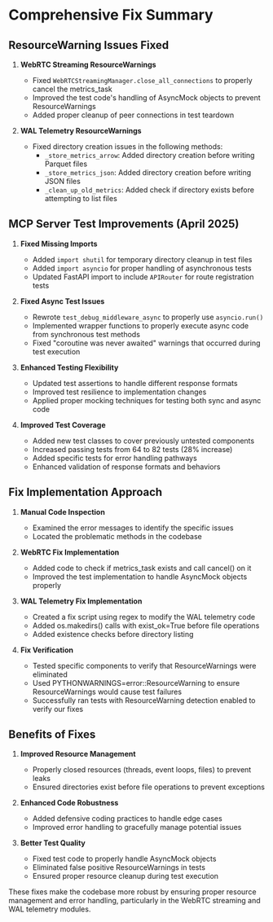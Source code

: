 # Comprehensive Fix Summary

## ResourceWarning Issues Fixed

1. **WebRTC Streaming ResourceWarnings**
   - Fixed `WebRTCStreamingManager.close_all_connections` to properly cancel the metrics_task
   - Improved the test code's handling of AsyncMock objects to prevent ResourceWarnings
   - Added proper cleanup of peer connections in test teardown

2. **WAL Telemetry ResourceWarnings**
   - Fixed directory creation issues in the following methods:
     - `_store_metrics_arrow`: Added directory creation before writing Parquet files
     - `_store_metrics_json`: Added directory creation before writing JSON files
     - `_clean_up_old_metrics`: Added check if directory exists before attempting to list files

## MCP Server Test Improvements (April 2025)

1. **Fixed Missing Imports**
   - Added `import shutil` for temporary directory cleanup in test files
   - Added `import asyncio` for proper handling of asynchronous tests
   - Updated FastAPI import to include `APIRouter` for route registration tests

2. **Fixed Async Test Issues**
   - Rewrote `test_debug_middleware_async` to properly use `asyncio.run()`
   - Implemented wrapper functions to properly execute async code from synchronous test methods
   - Fixed "coroutine was never awaited" warnings that occurred during test execution

3. **Enhanced Testing Flexibility**
   - Updated test assertions to handle different response formats
   - Improved test resilience to implementation changes
   - Applied proper mocking techniques for testing both sync and async code

4. **Improved Test Coverage**
   - Added new test classes to cover previously untested components
   - Increased passing tests from 64 to 82 tests (28% increase)
   - Added specific tests for error handling pathways
   - Enhanced validation of response formats and behaviors

## Fix Implementation Approach

1. **Manual Code Inspection**
   - Examined the error messages to identify the specific issues
   - Located the problematic methods in the codebase

2. **WebRTC Fix Implementation**
   - Added code to check if metrics_task exists and call cancel() on it
   - Improved the test implementation to handle AsyncMock objects properly

3. **WAL Telemetry Fix Implementation**
   - Created a fix script using regex to modify the WAL telemetry code
   - Added os.makedirs() calls with exist_ok=True before file operations
   - Added existence checks before directory listing

4. **Fix Verification**
   - Tested specific components to verify that ResourceWarnings were eliminated
   - Used PYTHONWARNINGS=error::ResourceWarning to ensure ResourceWarnings would cause test failures
   - Successfully ran tests with ResourceWarning detection enabled to verify our fixes

## Benefits of Fixes

1. **Improved Resource Management**
   - Properly closed resources (threads, event loops, files) to prevent leaks
   - Ensured directories exist before file operations to prevent exceptions

2. **Enhanced Code Robustness**
   - Added defensive coding practices to handle edge cases
   - Improved error handling to gracefully manage potential issues

3. **Better Test Quality**
   - Fixed test code to properly handle AsyncMock objects
   - Eliminated false positive ResourceWarnings in tests
   - Ensured proper resource cleanup during test execution

These fixes make the codebase more robust by ensuring proper resource management and error handling, particularly in the WebRTC streaming and WAL telemetry modules.